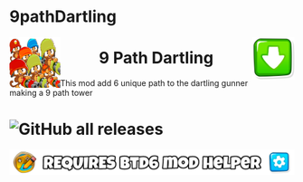 # 9pathDartling
<a href="https://github.com/Mattcy1/9pathDartling/releases/download/btd6-mods/NinePathDartlingGunner.dll">
    <img align="left" alt="Icon" height="90" src="Icon.png">
    <img align="right" alt="Download" height="75" src="https://raw.githubusercontent.com/gurrenm3/BTD-Mod-Helper/master/BloonsTD6%20Mod%20Helper/Resources/DownloadBtn.png">
</a>

<h1 align="center">9 Path Dartling</h1>

This mod add 6 unique path to the dartling gunner making a 9 path tower

<h1 aling="left"><img alt="GitHub all releases" height="25" src="https://img.shields.io/github/downloads/Mattcy1/9pathDartling/total?label=Total%20Dowloads"></h1>

[![Requires BTD6 Mod Helper](https://raw.githubusercontent.com/gurrenm3/BTD-Mod-Helper/master/banner.png)](https://github.com/gurrenm3/BTD-Mod-Helper#readme)
